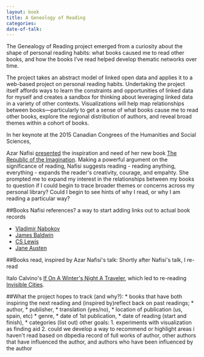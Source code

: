 ```yaml
---
layout: book
title: A Geneology of Reading
categories:
date-of-talk:
---
```


The Genealogy of Reading project emerged from a curiosity about the shape of personal reading habits: what books caused me to read other books, and how the books I’ve read helped develop thematic networks over time.

The project takes an abstract model of linked open data and applies it to a web-based project on personal reading habits. Undertaking the project itself affords ways to learn the constraints and opportunities of linked data for myself and creates a sandbox for thinking about leveraging linked data in a variety of other contexts. Visualizations will help map relationships between books—particularly to get a sense of what books cause me to read other books, explore the regional distribution of authors, and reveal broad themes within a cohort of books.

In her keynote at the 2015 Canadian Congrees of the Humanities and Social Sciences, <div resource="http://dbpedia.org/resource/Azar_Nafisi" typeof="Person">Azar Nafisi <a href="http://congress2015.ca/program/events/nafisi">presented</a> the inspiration and need of her new book <a href="http://www.worldcat.org/oclc/885983017" typeof="Text" property="creator">The Republic of the Imagination</a>. Making a powerful argument on the significance of reading, Nafisi suggests reading - reading anything, everything - expands the reader's creativity, courage, and empahty. She prompted me to expand my interest in the relationships between my books to question if I could begin to trace broader themes or concerns across my personal library? Could I begin to see hints of why I read, or why I am reading a particular way?


##Books Nafisi references?
a way to start adding links out to actual book records
* <a href="http://dbpedia.org/resource/Vladimir_Nabokov" typeof="Person" property="referenced">Vladimir Nabokov</a>
*  <a href="http://dbpedia.org/resource/James_Baldwin" typeof="Person" property="referenced">James Baldwin</a>
* <a href="http://dbpedia.org/resource/C._S._Lewis">CS Lewis</a>
* <a href="http://dbpedia.org/resource/Jane_Austen">Jane Austen</a>

##Books read, inspired by Azar Nafisi's talk:
Shortly after Nafisi's talk, I re-read <div resource="http://dbpedia.org/resource/Italo_Calvino">Italo Calvino's <a href="http://www.worldcat.org/oclc/7197128" typeof="Text" property="creator">If On A Winter's Night A Traveler</a>, which led to re-reading <a href ="http://uva.worldcat.org/oclc/3380425">Invisible Cities</a>.

<!--want to mark as a re-reading, a book about reading, inspired by Nafisi's talk to think about author's engagement with readers, when the author says 'this is something the book is about' or 'i am doing x' --!>
</div>

##What the project hopes to track (and why?):
* books that have both inspiring the next reading and (inspired by)reflect back on past
readings;
* author,
* publisher,
* translation (yes/no),
* location of publication (us, spain, etc)
* genre,
* date of 1st publication,
* date of reading (start and finish),
* categories (list out)

other goals:
1. experiments with visualization as finding aid
2. could we develop a way to recommend or highlight areas i haven't read based on dbpedia record of full works of author, other authors that have influenced the author, and authors who have been influenced by the author

</div>

